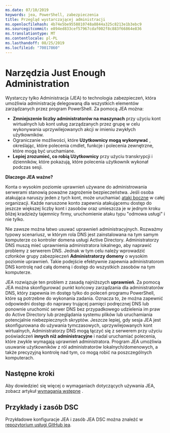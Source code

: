 ```yaml
---
ms.date: 07/10/2019
keywords: jea, PowerShell, zabezpieczenia
title: Przegląd wystarczającej administracji
ms.openlocfilehash: 4b74e5be9558810748a8844a325c8213e1b3ebc9
ms.sourcegitcommit: e894ed833cef57967cdaf002f8c883f66864e836
ms.translationtype: MT
ms.contentlocale: pl-PL
ms.lasthandoff: 08/25/2019
ms.locfileid: "70017860"
---
```

# <a name="just-enough-administration"></a>Narzędzia Just Enough Administration

Wystarczy tylko Administracja (JEA) to technologia zabezpieczeń, która umożliwia administrację delegowaną dla wszystkich elementów zarządzanych przez program PowerShell. Za pomocą JEA można:

- **Zmniejszenie liczby administratorów na maszynach** przy użyciu kont wirtualnych lub kont usług zarządzanych przez grupę w celu wykonywania uprzywilejowanych akcji w imieniu zwykłych użytkowników.
- Ograniczanie możliwości, które **Użytkownicy mogą wykonywać** , określając, które polecenia cmdlet, funkcje i polecenia zewnętrzne, które mogą być uruchamiane.
- **Lepiej zrozumieć, co robią Użytkownicy** przy użyciu transkrypcji i dzienników, które pokazują, które polecenia użytkownik wykonał podczas sesji.

**Dlaczego JEA ważne?**

Konta o wysokim poziomie uprawnień używane do administrowania serwerami stanowią poważne zagrożenie bezpieczeństwa. Jeśli osoba atakująca naruszy jeden z tych kont, może uruchamiać [ataki boczne](https://aka.ms/pth) w całej organizacji. Każde naruszone konto zapewnia atakującemu dostęp do jeszcze większej liczby kont i zasobów oraz umieszcza je w jednym kroku bliżej kradzieży tajemnicy firmy, uruchomienie ataku typu "odmowa usługi" i nie tylko.

Nie zawsze można łatwo usuwać uprawnień administracyjnych. Rozważmy typowy scenariusz, w którym rola DNS jest zainstalowana na tym samym komputerze co kontroler domena usługi Active Directory. Administratorzy DNS muszą mieć uprawnienia administratora lokalnego, aby naprawić problemy z serwerem DNS. Jednak w tym celu należy wprowadzić członków grupy zabezpieczeń **Administratorzy domeny** o wysokim poziomie uprawnień. Takie podejście efektywnie zapewnia administratorom DNS kontrolę nad całą domeną i dostęp do wszystkich zasobów na tym komputerze.

JEA rozwiązuje ten problem z zasadą najniższych **uprawnień**. Za pomocą JEA można skonfigurować punkt końcowy zarządzania dla administratorów DNS, który zapewnia im dostęp tylko do poleceń programu PowerShell, które są potrzebne do wykonania zadania. Oznacza to, że można zapewnić odpowiedni dostęp do naprawy trującej pamięci podręcznej DNS lub ponownie uruchomić serwer DNS bez przypadkowego udzielenia im praw do Active Directory lub przeglądania systemu plików lub uruchamiania potencjalnie niebezpiecznych skryptów. Jeszcze lepiej, gdy sesja JEA jest skonfigurowana do używania tymczasowych, uprzywilejowanych kont wirtualnych, Administratorzy DNS mogą łączyć się z serwerem przy użyciu poświadczeń **innych niż administracyjne** i nadal uruchamiać polecenia, które zwykle wymagają uprawnień administratora. Program JEA umożliwia usuwanie użytkowników z ról administratorów lokalnych/domenowych, a także precyzyjną kontrolę nad tym, co mogą robić na poszczególnych komputerach.

## <a name="next-steps"></a>Następne kroki

Aby dowiedzieć się więcej o wymaganiach dotyczących używania JEA, zobacz artykuł [wymagania wstępne](prerequisites.md) .

## <a name="samples-and-dsc-resource"></a>Przykłady i zasób DSC

Przykładowe konfiguracje JEA i zasób JEA DSC można znaleźć w [repozytorium usługi GitHub jea](https://github.com/PowerShell/JEA).

